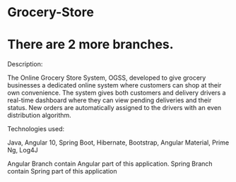 # Grocery-Store

# There are 2 more branches.

Description:

The Online Grocery Store System, OGSS, developed to give grocery businesses a dedicated online system where customers can shop at their own convenience. The system gives both customers and delivery drivers a real-time dashboard where they can view pending deliveries and their status. New orders are automatically assigned to the drivers with an even distribution algorithm.

Technologies used:

Java, Angular 10, Spring Boot, Hibernate, Bootstrap, Angular Material, Prime Ng, Log4J

Angular Branch contain Angular part of this application.
Spring Branch contain Spring part of this application
